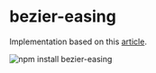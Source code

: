 bezier-easing
===

Implementation based on this [article](http://greweb.me/2012/02/bezier-curve-based-easing-functions-from-concept-to-implementation/).

![npm install bezier-easing](https://nodei.co/npm/bezier-easing.png?mini=true)
